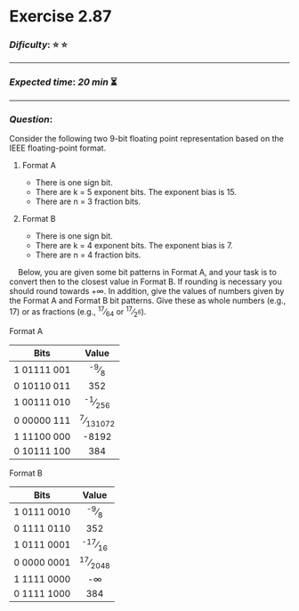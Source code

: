 Exercise 2.87
==============

### ***Dificulty***: :star: :star:

---

### ***Expected time***: ***20 min*** :hourglass_flowing_sand:

---

### ***Question***:
Consider the following two 9-bit floating point representation based on the IEEE floating-point format.

1. Format A
    - There is one sign bit.
    - There are k = 5 exponent bits. The exponent bias is 15.
    - There are n = 3 fraction bits.

2. Format B
    - There is one sign bit.
    - There are k = 4 exponent bits. The exponent bias is 7.
    - There are n = 4 fraction bits.  


&nbsp;&nbsp;&nbsp;&nbsp;Below, you are given some bit patterns in Format A, and your task is to convert then to the closest value in Format B. If rounding is necessary you should round towards +&infin;. In addition, give the values of numbers given by the Format A and Format B bit patterns. Give these as whole numbers (e.g., 17) or as fractions (e.g., <sup>17</sup>&frasl;<sub>64</sub> or <sup>17</sup>&frasl;<sub>2<sup>6</sup></sub>).  

Format A  

| Bits        |   Value                            |
|-------------|:----------------------------------:|
| 1 01111 001 |<sup>-9</sup>&frasl;<sub>8</sub>    |
| 0 10110 011 |              352                   |
| 1 00111 010 |<sup>-1</sup>&frasl;<sub>256</sub>  |
| 0 00000 111 |<sup>7</sup>&frasl;<sub>131072</sub>|
| 1 11100 000 |              -8192                 |
| 0 10111 100 |              384                   |  


Format B

| Bits        |   Value                           |
|-------------|:---------------------------------:|
| 1 0111 0010 |<sup>-9</sup>&frasl;<sub>8</sub>   |
| 0 1111 0110 |              352                  |
| 1 0111 0001 |<sup>-17</sup>&frasl;<sub>16</sub> |
| 0 0000 0001 |<sup>17</sup>&frasl;<sub>2048</sub>|
| 1 1111 0000 |              -&infin;             |
| 0 1111 1000 |              384                  |